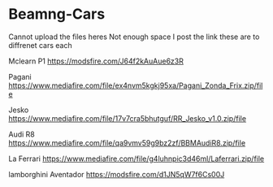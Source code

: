 # Beamng-Cars
Cannot upload the files heres Not enough space 
I post the link these are to diffrenet cars each

Mclearn P1 https://modsfire.com/J64f2kAuAue6z3R

Pagani https://www.mediafire.com/file/ex4nvm5kgkj95xa/Pagani_Zonda_Frix.zip/file

Jesko https://www.mediafire.com/file/17v7cra5bhutguf/RR_Jesko_v1.0.zip/file

Audi R8 https://www.mediafire.com/file/qa9vmv59g9bz2zf/BBMAudiR8.zip/file

La Ferrari https://www.mediafire.com/file/g4luhnpic3d46ml/Laferrari.zip/file

lamborghini Aventador https://modsfire.com/d1JN5qW7f6Cs00J
